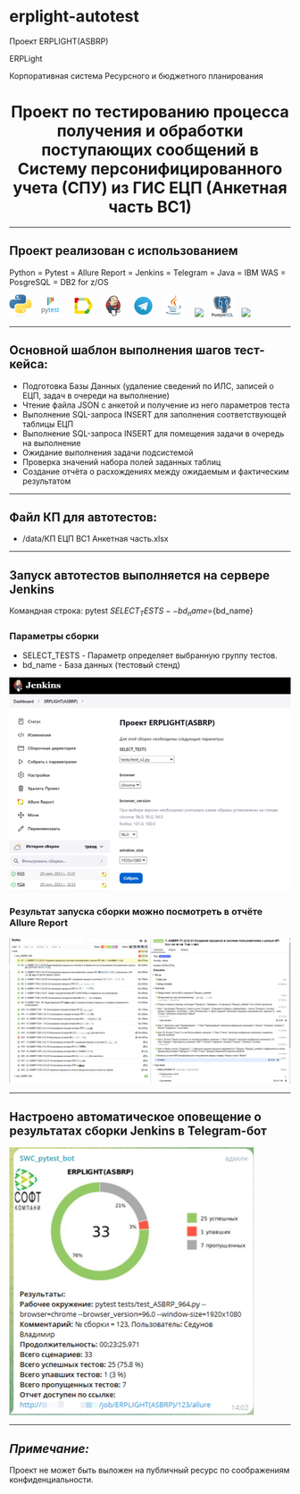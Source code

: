 # erplight-autotest

Проект ERPLIGHT(ASBRP)

ERPLight

Корпоративная система Ресурсного и бюджетного планирования

<h1 align="center">Проект по тестированию процесса получения и обработки поступающих сообщений в Систему персонифицированного учета (СПУ) из ГИС ЕЦП (Анкетная часть ВС1)</h1>
<hr>

## Проект реализован с использованием
Python = Pytest = Allure Report = Jenkins = Telegram = Java = IBM WAS = PosgreSQL = DB2 for z/OS

![](/design/icons/Python.png)&emsp;![](/design/icons/Pytest.png)&emsp;
![](/design/icons/Allure_Report.png)&emsp;![](/design/icons/Jenkins.png)&emsp;![](/design/icons/Telegram.png)&emsp;![](/design/icons/Java.png)&emsp;
![ ](/design/icons/was.png)&emsp;![ ](/design/icons/Postgresql.png)&emsp;![ ](/design/icons/db2.png)
<hr>

## Основной шаблон выполнения шагов тест-кейса:
* Подготовка Базы Данных (удаление сведений по ИЛС, записей о ЕЦП, задач в очереди на выполнение)
* Чтение файла JSON с анкетой и получение из него параметров теста
* Выполнение SQL-запроса INSERT для заполнения соответствующей таблицы ЕЦП
* Выполнение SQL-запроса INSERT для помещения задачи в очередь на выполнение
* Ожидание выполнения задачи подсистемой
* Проверка значений набора полей заданных таблиц
* Создание отчёта о расхождениях между ожидаемым и фактическим результатом
<hr>
 
## Файл КП для автотестов:
* /data/КП ЕЦП ВС1 Анкетная часть.xlsx

<hr>

## Запуск автотестов выполняется на сервере Jenkins

Командная строка:
pytest ${SELECT_TESTS} --bd_name=${bd_name}

### Параметры сборки

* SELECT_TESTS - Параметр определяет выбранную группу тестов.
* bd_name - База данных (тестовый стенд)

![](/design/images/jenkins1.png)

### Результат запуска сборки можно посмотреть в отчёте Allure Report

![](/design/images/jenkins2.png)

<hr>

## Настроено автоматическое оповещение о результатах сборки Jenkins в Telegram-бот

![](/design/images/telegram_bot.png)

<hr>

## _Примечание:_

Проект не может быть выложен на публичный ресурс по соображениям конфиденциальности.

